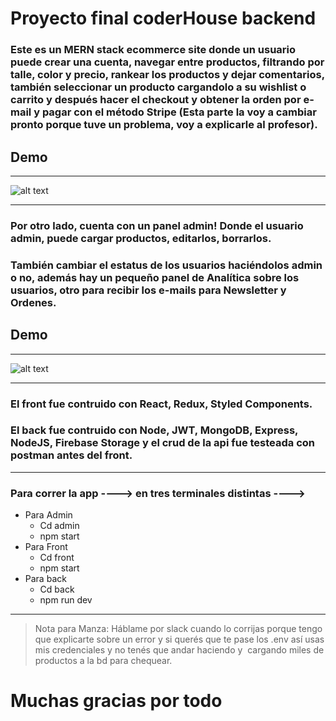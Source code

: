 # Proyecto final coderHouse backend
### Este es un MERN stack ecommerce site donde un usuario puede crear una cuenta, navegar entre productos, filtrando por talle, color y precio, rankear los productos y dejar comentarios, también seleccionar un producto cargandolo a su wishlist o carrito y después hacer el checkout y obtener la orden por e-mail y pagar con el método Stripe (Esta parte la voy a cambiar pronto porque tuve un problema, voy a explicarle al profesor).

## Demo
---
![alt text](http://url/to/img.png)

----
### Por otro lado, cuenta con un panel admin! Donde el usuario admin, puede cargar productos, editarlos, borrarlos.
### También cambiar el estatus de los usuarios haciéndolos admin o no, además hay un pequeño panel de Analítica sobre los usuarios, otro para recibir los e-mails para Newsletter y Ordenes.
## Demo
---
![alt text](http://url/to/img.png)

----
### El front fue contruido con React, Redux, Styled Components.
### El back fue contruido con Node, JWT, MongoDB, Express, NodeJS, Firebase Storage y el crud de la api fue testeada con postman antes del front.
---
### Para correr la app ---->  en tres terminales distintas ---->
- Para Admin
  * Cd admin 
  * npm start
- Para Front
  * Cd front 
  * npm start
- Para back
  * Cd back 
  * npm run dev
---
> Nota para Manza: Háblame por slack cuando lo corrijas porque tengo que explicarte sobre un error y si querés que te pase los .env así usas mis credenciales y no tenés que andar haciendo y  cargando miles de productos a la bd para chequear.

# Muchas gracias por todo
